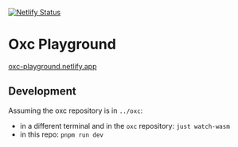[![Netlify Status](https://api.netlify.com/api/v1/badges/8b805209-ab0b-4f82-ae34-4d8e42266fca/deploy-status)](https://app.netlify.com/sites/oxc-playground/deploys)

# Oxc Playground

[oxc-playground.netlify.app](oxc-playground.netlify.app)

## Development

Assuming the oxc repository is in `../oxc`:

- in a different terminal and in the `oxc` repository: `just watch-wasm`
- in this repo: `pnpm run dev`

